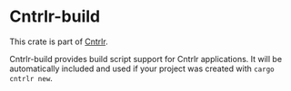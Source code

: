 # Cntrlr-build

This crate is part of [Cntrlr](https://crates.io/crates/cntrlr).

Cntrlr-build provides build script support for Cntrlr applications. It
will be automatically included and used if your project was created
with `cargo cntrlr new`.

